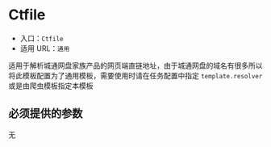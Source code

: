 # Ctfile

* 入口：`Ctfile`
* 适用 URL：`通用`

适用于解析城通网盘家族产品的网页端直链地址，由于城通网盘的域名有很多所以将此模板配置为了通用模板，需要使用时请在任务配置中指定 `template.resolver` 或是由爬虫模板指定本模板

## 必须提供的参数

无